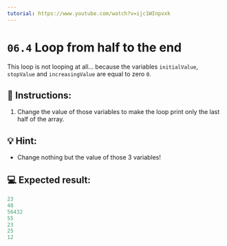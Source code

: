```yaml
---
tutorial: https://www.youtube.com/watch?v=ijc1WInpvxk
---
```


# `06.4` Loop from half to the end

This loop is not looping at all... because the variables `initialValue`, `stopValue` and `increasingValue` are equal to zero `0`.

## 📝 Instructions:

1. Change the value of those variables to make the loop print only the last half of the array.

## 💡 Hint:

+ Change nothing but the value of those 3 variables!

## 💻 Expected result:

```js
23
48
56432
55
23
25
12
```
